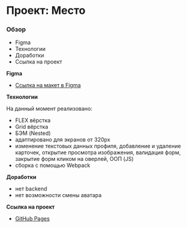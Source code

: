 # Проект: Место

### Обзор

* Figma
* Технологии
* Доработки
* Ссылка на проект

**Figma**

* [Ссылка на макет в Figma](https://www.figma.com/file/bjyvbKKJN2naO0ucURl2Z0/JavaScript.-Sprint-5?node-id=14975%3A305)

**Технологии**

На данный момент реализовано:

* FLEX вёрстка
* Grid вёрстка
* БЭМ (Nested)
* адаптировано для экранов от 320px
* изменение текстовых данных профиля, добавление и удаление карточек, открытие просмотра изображения,
валидация форм, закрытие форм кликом на оверлей, ООП (JS)
* сборка с помощью Webpack

**Доработки**

* нет backend
* нет возможности смены аватара

**Ссылка на проект**

* [GitHub Pages](https://dmitry-ko.github.io/mesto/index.html)
